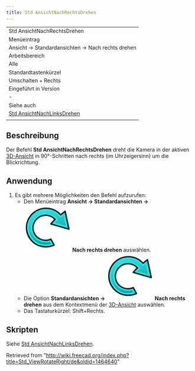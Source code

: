 ```yaml
---
title: Std AnsichtNachRechtsDrehen
---
```


|                                                                              |
| ---------------------------------------------------------------------------- |
| Std AnsichtNachRechtsDrehen                                                  |
| Menüeintrag                                                                  |
| Ansicht → Standardansichten → Nach rechts drehen                             |
| Arbeitsbereich                                                               |
| Alle                                                                         |
| Standardtastenkürzel                                                         |
| Umschalten + Rechts                                                          |
| Eingeführt in Version                                                        |
| -                                                                            |
| Siehe auch                                                                   |
| [Std AnsichtNachLinksDrehen](/Std_ViewRotateLeft/de "Std ViewRotateLeft/de") |
|                                                                              |

## Beschreibung

Der Befehl **Std AnsichtNachRechtsDrehen** dreht die Kamera in der aktiven [3D-Ansicht](/3D_view/de "3D view/de") in 90°-Schritten nach rechts (im Uhrzeigersinn) um die Blickrichtung.

## Anwendung

1. Es gibt mehrere Möglichkeiten den Befehl aufzurufen:
   - Den Menüeintrag **Ansicht → Standardansichten → ![](/src/assets/images/Std_ViewRotateRight.svg) Nach rechts drehen** auswählen.
   - Die Option **Standardansichten → ![](/src/assets/images/Std_ViewRotateRight.svg) Nach rechts drehen** aus dem Kontextmenü der [3D-Ansicht](/3D_view/de "3D view/de") auswählen.
   - Das Tastaturkürzel: Shift+Rechts.

## Skripten

Siehe [Std AnsichtNachLinksDrehen](/Std_ViewRotateLeft/de#Scripting "Std ViewRotateLeft/de").

Retrieved from "<http://wiki.freecad.org/index.php?title=Std_ViewRotateRight/de&oldid=1464640>"
